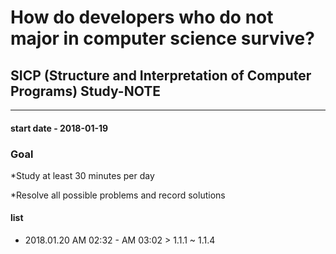 # How do developers who do not major in computer science survive?

## SICP (Structure and Interpretation of Computer Programs) Study-NOTE

----

#### start date - 2018-01-19




### Goal

*Study at least 30 minutes per day

*Resolve all possible problems and record solutions
    



#### list

- 2018.01.20 AM 02:32 - AM 03:02 > 1.1.1 ~ 1.1.4
